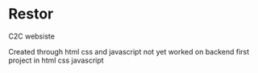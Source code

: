 # Restor
C2C websiste

Created through html css and javascript 
not yet worked on backend
first project in html css javascript
